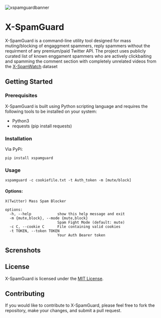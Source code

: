 ![xspamguardbanner]()

# X-SpamGuard

X-SpamGuard is a command-line utility tool designed for mass muting/blocking of engaggment spammers, reply spammers without the requirment of any premium/paid Twitter API.
The project uses publicly curated list of known enggament spammers who are actively clickbaiting and spamming the comment section with completely unrelated videos from the [X-SpamWatch](https://github.com/rohsec/X-SpamWatch) dataset

## Getting Started

### Prerequisites

X-SpamGuard is built using Python scripting language and requires the following tools to be installed on your system:

- Python3
- requests (pip install requests)

### Installation

Via PyPi:
```
pip install xspamguard
```

### Usage

```
xspamguard -c cookiefile.txt -t Auth_token -m [mute/block]
```
#### Options:
```
X(Twitter) Mass Spam Blocker

options:
  -h, --help            show this help message and exit
  -m {mute,block}, --mode {mute,block}
                        Spam Fight Mode (default: mute)
  -c C, --cookie C      File containing valid cookies
  -t TOKEN, --token TOKEN
                        Your Auth Bearer token

```

## Screnshots


## License

X-SpamGuard is licensed under the [MIT License](https://github.com/<username>/<repo>/blob/main/LICENSE).

## Contributing

If you would like to contribute to X-SpamGuard, please feel free to fork the repository, make your changes, and submit a pull request. 












